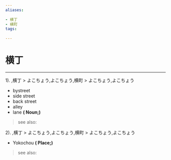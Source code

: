 ```yaml
---
aliases:
    
- 横丁
- 横町
tags:
    
---
```


# 横丁
---
1).
,横丁 > よこちょう,よこちょう,横町 > よこちょう,よこちょう

- bystreet
- side street
- back street
- alley
- lane
**( Noun;)**
> see also: 
            
2).
,横丁 > よこちょう,よこちょう,横町 > よこちょう,よこちょう

- Yokochou
**( Place;)**
> see also: 
            